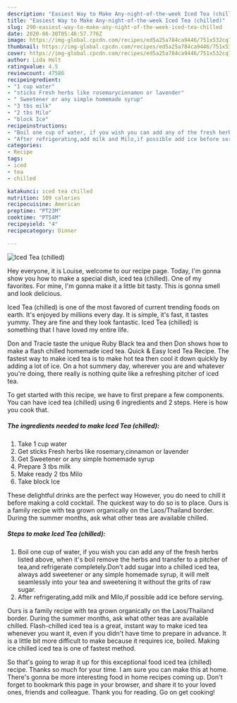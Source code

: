 ```yaml
---
description: "Easiest Way to Make Any-night-of-the-week Iced Tea (chilled)"
title: "Easiest Way to Make Any-night-of-the-week Iced Tea (chilled)"
slug: 290-easiest-way-to-make-any-night-of-the-week-iced-tea-chilled
date: 2020-06-30T05:46:57.776Z
image: https://img-global.cpcdn.com/recipes/ed5a25a784ca9446/751x532cq70/iced-tea-chilled-recipe-main-photo.jpg
thumbnail: https://img-global.cpcdn.com/recipes/ed5a25a784ca9446/751x532cq70/iced-tea-chilled-recipe-main-photo.jpg
cover: https://img-global.cpcdn.com/recipes/ed5a25a784ca9446/751x532cq70/iced-tea-chilled-recipe-main-photo.jpg
author: Lida Holt
ratingvalue: 4.5
reviewcount: 47586
recipeingredient:
- "1 cup water"
- "sticks Fresh herbs like rosemarycinnamon or lavender"
- " Sweetener or any simple homemade syrup"
- "3 tbs milk"
- "2 tbs Milo"
- "block Ice"
recipeinstructions:
- "Boil one cup of water, if you wish you can add any of the fresh herbs listed above, when it&#39;s boil remove the herbs and transfer to a pitcher of tea,and refrigerate completely.Don&#39;t add sugar into a chilled iced tea, always add sweetener or any simple homemade syrup, it will melt seamlessly into your tea and sweetening it without the grits of raw sugar."
- "After refrigerating,add milk and Milo,if possible add ice before serving."
categories:
- Recipe
tags:
- iced
- tea
- chilled

katakunci: iced tea chilled 
nutrition: 109 calories
recipecuisine: American
preptime: "PT23M"
cooktime: "PT54M"
recipeyield: "4"
recipecategory: Dinner

---
```



![Iced Tea (chilled)](https://img-global.cpcdn.com/recipes/ed5a25a784ca9446/751x532cq70/iced-tea-chilled-recipe-main-photo.jpg)

Hey everyone, it is Louise, welcome to our recipe page. Today, I'm gonna show you how to make a special dish, iced tea (chilled). One of my favorites. For mine, I'm gonna make it a little bit tasty. This is gonna smell and look delicious.

Iced Tea (chilled) is one of the most favored of current trending foods on earth. It's enjoyed by millions every day. It is simple, it's fast, it tastes yummy. They are fine and they look fantastic. Iced Tea (chilled) is something that I have loved my entire life.

Don and Tracie taste the unique Ruby Black tea and then Don shows how to make a flash chilled homemade iced tea. Quick &amp; Easy Iced Tea Recipe. The fastest way to make iced tea is to make hot tea then cool it down quickly by adding a lot of ice. On a hot summery day, wherever you are and whatever you&#39;re doing, there really is nothing quite like a refreshing pitcher of iced tea.


To get started with this recipe, we have to first prepare a few components. You can have iced tea (chilled) using 6 ingredients and 2 steps. Here is how you cook that.

<!--inarticleads1-->

##### The ingredients needed to make Iced Tea (chilled):

1. Take 1 cup water
1. Get sticks Fresh herbs like rosemary,cinnamon or lavender
1. Get  Sweetener or any simple homemade syrup
1. Prepare 3 tbs milk
1. Make ready 2 tbs Milo
1. Take block Ice


These delightful drinks are the perfect way However, you do need to chill it before making a cold cocktail. The quickest way to do so is to place. Ours is a family recipe with tea grown organically on the Laos/Thailand border. During the summer months, ask what other teas are available chilled. 

<!--inarticleads2-->

##### Steps to make Iced Tea (chilled):

1. Boil one cup of water, if you wish you can add any of the fresh herbs listed above, when it&#39;s boil remove the herbs and transfer to a pitcher of tea,and refrigerate completely.Don&#39;t add sugar into a chilled iced tea, always add sweetener or any simple homemade syrup, it will melt seamlessly into your tea and sweetening it without the grits of raw sugar.
1. After refrigerating,add milk and Milo,if possible add ice before serving.


Ours is a family recipe with tea grown organically on the Laos/Thailand border. During the summer months, ask what other teas are available chilled. Flash-chilled iced tea is a great, instant way to make iced tea whenever you want it, even if you didn&#39;t have time to prepare in advance. It is a little bit more difficult to make because it requires ice, boiled. Making ice chilled iced tea is one of fastest method. 

So that's going to wrap it up for this exceptional food iced tea (chilled) recipe. Thanks so much for your time. I am sure you can make this at home. There's gonna be more interesting food in home recipes coming up. Don't forget to bookmark this page in your browser, and share it to your loved ones, friends and colleague. Thank you for reading. Go on get cooking!
